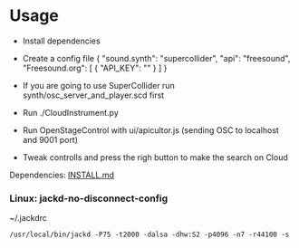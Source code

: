 # Usage

* Install dependencies
* Create a config file
        {
            "sound.synth": "supercollider",
            "api": "freesound",
            "Freesound.org": [
                { "API_KEY": ""
                }
            ]
        }

* If you are going to use SuperCollider run synth/osc_server_and_player.scd first
* Run ./CloudInstrument.py
* Run OpenStageControl with ui/apicultor.js (sending OSC to localhost and 9001 port)
* Tweak controlls and press the righ button to make the search on Cloud


 Dependencies: [INSTALL.md](INSTALL.md)

### Linux: jackd-no-disconnect-config 
~/.jackdrc

    /usr/local/bin/jackd -P75 -t2000 -dalsa -dhw:S2 -p4096 -n7 -r44100 -s